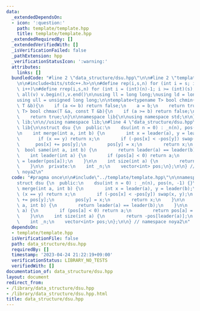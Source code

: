 ```yaml
---
data:
  _extendedDependsOn:
  - icon: ':question:'
    path: template/template.hpp
    title: template/template.hpp
  _extendedRequiredBy: []
  _extendedVerifiedWith: []
  _isVerificationFailed: false
  _pathExtension: hpp
  _verificationStatusIcon: ':warning:'
  attributes:
    links: []
  bundledCode: "#line 2 \"data_structure/dsu.hpp\"\n\n#line 2 \"template/template.hpp\"\
    \n\n#include<bits/stdc++.h>\n\n#define rep(i,s,n) for (int i = s; i < (int)(n);\
    \ i++)\n#define rrep(i,s,n) for (int i = (int)(n)-1; i >= (int)(s); i--)\n#define\
    \ all(v) v.begin(),v.end()\n\nusing ll = long long;\nusing ld = long double;\n\
    using ull = unsigned long long;\n\ntemplate<typename T> bool chmin(T &a, const\
    \ T &b){\n    if (a <= b) return false;\n    a = b;\n    return true;\n}\ntemplate<typename\
    \ T> bool chmax(T &a, const T &b){\n    if (a >= b) return false;\n    a = b;\n\
    \    return true;\n}\n\nnamespace lib{\n\nusing namespace std;\n\n} // namespace\
    \ lib;\n\n//using namespace lib;\n#line 4 \"data_structure/dsu.hpp\"\n\nnamespace\
    \ lib{\n\nstruct dsu {\n  public:\n    dsu(int n = 0) : _n(n), pos(n, -1) {}\n\
    \n    int merge(int a, int b) {\n        int x = leader(a), y = leader(b);\n \
    \       if (x == y) return x;\n        if (-pos[x] < -pos[y]) swap(x, y);\n  \
    \      pos[x] += pos[y];\n        pos[y] = x;\n        return x;\n    }\n\n  \
    \  bool same(int a, int b) {\n        return leader(a) == leader(b);\n    }\n\n\
    \    int leader(int a) {\n        if (pos[a] < 0) return a;\n        return pos[a]\
    \ = leader(pos[a]);\n    }\n\n    int size(int a) {\n        return -pos[leader(a)];\n\
    \    }\n\n  private:\n    int _n;\n    vector<int> pos;\n};\n\n} // namespace\
    \ noya2\n"
  code: "#pragma once\n\n#include\"../template/template.hpp\"\n\nnamespace lib{\n\n\
    struct dsu {\n  public:\n    dsu(int n = 0) : _n(n), pos(n, -1) {}\n\n    int\
    \ merge(int a, int b) {\n        int x = leader(a), y = leader(b);\n        if\
    \ (x == y) return x;\n        if (-pos[x] < -pos[y]) swap(x, y);\n        pos[x]\
    \ += pos[y];\n        pos[y] = x;\n        return x;\n    }\n\n    bool same(int\
    \ a, int b) {\n        return leader(a) == leader(b);\n    }\n\n    int leader(int\
    \ a) {\n        if (pos[a] < 0) return a;\n        return pos[a] = leader(pos[a]);\n\
    \    }\n\n    int size(int a) {\n        return -pos[leader(a)];\n    }\n\n  private:\n\
    \    int _n;\n    vector<int> pos;\n};\n\n} // namespace noya2\n"
  dependsOn:
  - template/template.hpp
  isVerificationFile: false
  path: data_structure/dsu.hpp
  requiredBy: []
  timestamp: '2023-04-24 21:22:19+09:00'
  verificationStatus: LIBRARY_NO_TESTS
  verifiedWith: []
documentation_of: data_structure/dsu.hpp
layout: document
redirect_from:
- /library/data_structure/dsu.hpp
- /library/data_structure/dsu.hpp.html
title: data_structure/dsu.hpp
---
```

